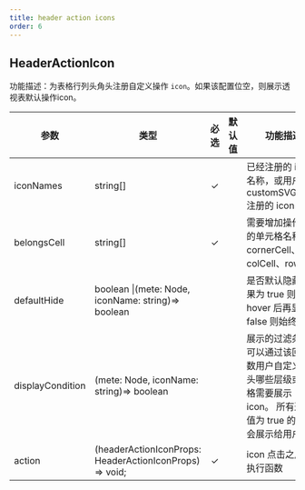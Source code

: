 ```yaml
---
title: header action icons
order: 6
---
```


## HeaderActionIcon

功能描述：为表格行列头角头注册自定义操作 `icon`。如果该配置位空，则展示透视表默认操作icon。

| 参数 | 类型 | 必选  | 默认值 | 功能描述 |
| --- | --- | :-:  | --- | --- |
| iconNames | string[] | ✓ |    | 已经注册的 icon 名称，或用户通过 customSVGIcons 注册的 icon 名称 |
| belongsCell | string[] | ✓ | |   需要增加操作图标的单元格名称 cornerCell、colCell、rowCell |
| defaultHide | boolean \|(mete: Node, iconName: string)=> boolean  |  |  |   是否默认隐藏, 如果为 true 则为 hover 后再显示；false 则始终显示  |
| displayCondition | (mete: Node, iconName: string)=> boolean |  |  | 展示的过滤条件，可以通过该回调函数用户自定义行列头哪些层级或单元格需要展示 icon。 所有返回值为 true 的 icon 会展示给用户。 |
| action | (headerActionIconProps: HeaderActionIconProps) => void; | ✓ |  | icon 点击之后的执行函数 |

